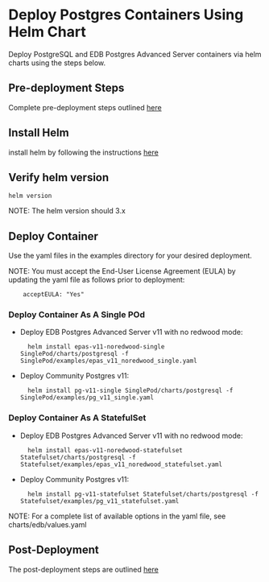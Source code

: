 # Deploy Postgres Containers Using Helm Chart
Deploy PostgreSQL and EDB Postgres Advanced Server containers via helm charts using the steps below. 

## Pre-deployment Steps

Complete pre-deployment steps outlined [here](k8s/Pre-Deployment)

## Install Helm
install helm by following the instructions [here](https://helm.sh/docs/intro/install/)

## Verify helm version

    helm version
NOTE: The helm version should 3.x

## Deploy Container 
Use the yaml files in the examples directory for your desired deployment.

NOTE: You must accept the End-User License Agreement (EULA) by updating the yaml file as follows prior to deployment:

        acceptEULA: "Yes"


### Deploy Container As A Single POd

- Deploy EDB Postgres Advanced Server v11 with no redwood mode:

        helm install epas-v11-noredwood-single SinglePod/charts/postgresql -f SinglePod/examples/epas_v11_noredwood_single.yaml
 
- Deploy Community Postgres v11:

        helm install pg-v11-single SinglePod/charts/postgresql -f SinglePod/examples/pg_v11_single.yaml

### Deploy Container As A StatefulSet

- Deploy EDB Postgres Advanced Server v11 with no redwood mode:

        helm install epas-v11-noredwood-statefulset Statefulset/charts/postgresql -f Statefulset/examples/epas_v11_noredwood_statefulset.yaml
 


- Deploy Community Postgres v11:

        helm install pg-v11-statefulset Statefulset/charts/postgresql -f Statefulset/examples/pg_v11_statefulset.yaml

NOTE: For a complete list of available options in the yaml file, see charts/edb/values.yaml


## Post-Deployment

The post-deployment steps are outlined [here](k8s/Post-Deployment)